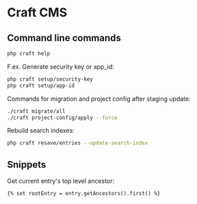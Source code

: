 # Craft CMS

## Command line commands

```sh
php craft help
```

F.ex. Generate security key or app_id:

```sh
php craft setup/security-key
php craft setup/app-id
```

Commands for migration and project config after staging update:

```sh
./craft migrate/all
./craft project-config/apply --force
```

Rebuild search indexes:

```sh
php craft resave/entries --update-search-index
```

## Snippets

Get current entry's top level ancestor:

```twig
{% set rootEntry = entry.getAncestors().first() %}
```
